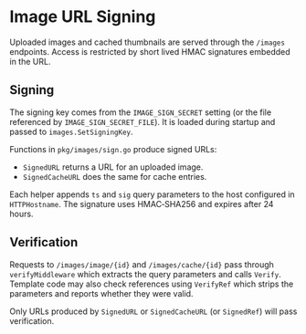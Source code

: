 # Image URL Signing

Uploaded images and cached thumbnails are served through the `/images` endpoints. Access is restricted by short lived HMAC signatures embedded in the URL.

## Signing

The signing key comes from the `IMAGE_SIGN_SECRET` setting (or the file referenced by `IMAGE_SIGN_SECRET_FILE`). It is loaded during startup and passed to `images.SetSigningKey`.

Functions in `pkg/images/sign.go` produce signed URLs:

- `SignedURL` returns a URL for an uploaded image.
- `SignedCacheURL` does the same for cache entries.

Each helper appends `ts` and `sig` query parameters to the host configured in `HTTPHostname`. The signature uses HMAC‑SHA256 and expires after 24 hours.

## Verification

Requests to `/images/image/{id}` and `/images/cache/{id}` pass through `verifyMiddleware` which extracts the query parameters and calls `Verify`. Template code may also check references using `VerifyRef` which strips the parameters and reports whether they were valid.

Only URLs produced by `SignedURL` or `SignedCacheURL` (or `SignedRef`) will pass verification.
